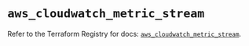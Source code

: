 # `aws_cloudwatch_metric_stream`

Refer to the Terraform Registry for docs: [`aws_cloudwatch_metric_stream`](https://registry.terraform.io/providers/hashicorp/aws/6.2.0/docs/resources/cloudwatch_metric_stream).
